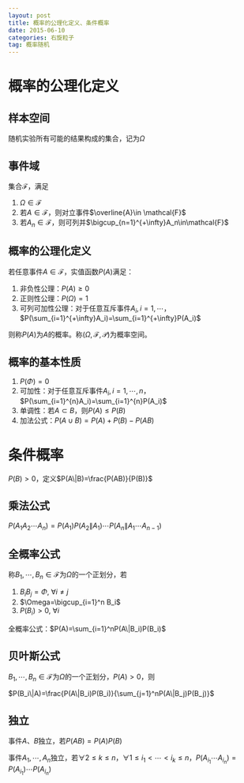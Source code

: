 ```yaml
---
layout: post
title: 概率的公理化定义、条件概率
date: 2015-06-10
categories: 右旋粒子
tag: 概率随机
---
```


# 概率的公理化定义

## 样本空间

随机实验所有可能的结果构成的集合，记为$\Omega$

## 事件域

集合$\mathcal{F}$，满足

1. $\Omega\in \mathcal{F}$
2. 若$A\in\mathcal{F}$，则对立事件$\overline{A}\in \mathcal{F}$
3. 若$A_n\in\mathcal{F}$，则可列并$\bigcup_{n=1}^{+\infty}A_n\in\mathcal{F}$

## 概率的公理化定义

若任意事件$A\in\mathcal{F}$，实值函数$P(A)$满足：

1. 非负性公理：$P(A)\ge 0$
2. 正则性公理：$P(\Omega)=1$
3. 可列可加性公理：对于任意互斥事件$A_i, i=1,\cdots$，$P(\sum_{i=1}^{+\infty}A_i)=\sum_{i=1}^{+\infty}P(A_i)$

则称$P(A)$为$A$的概率。称$(\Omega,\mathcal{F},\mathcal{P})$为概率空间。

## 概率的基本性质

1. $P(\Phi)=0$
2. 可加性：对于任意互斥事件$A_i, i=1,\cdots,n$，$P(\sum_{i=1}^{n}A_i)=\sum_{i=1}^{n}P(A_i)$
3. 单调性：若$A\subset B$，则$P(A)\le P(B)$
4. 加法公式：$P(A\cup B)=P(A)+P(B)-P(AB)$

# 条件概率

$P(B)>0$，定义$P(A\|B)=\frac{P(AB)}{P(B)}$

## 乘法公式

$P(A_1A_2\cdots A_n)=P(A_1)P(A_2\|A_1)\cdots P(A_n\|A_1\cdots A_{n-1})$

## 全概率公式

称$B_1,\cdots,B_n\in\mathcal{F}$为$\Omega$的一个正划分，若

1. $B_iB_j=\Phi$, $\forall i\neq j$
2. $\Omega=\bigcup_{i=1}^n B_i$
3. $P(B_i)>0$, $\forall i$

全概率公式：$P(A)=\sum_{i=1}^nP(A\|B_i)P(B_i)$

## 贝叶斯公式

$B_1,\cdots,B_n\in\mathcal{F}$为$\Omega$的一个正划分，$P(A)>0$，则

$P(B_i\|A)=\frac{P(A\|B_i)P(B_i)}{\sum_{j=1}^nP(A\|B_j)P(B_j)}$

## 独立

事件$A$、$B$独立，若$P(AB)=P(A)P(B)$

事件$A_1,\cdots,A_n$独立，若$\forall 2\le k\le n$，$\forall 1\le i_1<\cdots<i_k\le n$，$P(A_{i_1}\cdots A_{i_n})=P(A_{i_1})\cdots P(A_{i_n})$
